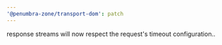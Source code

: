 ```yaml
---
'@penumbra-zone/transport-dom': patch
---
```


response streams will now respect the request's timeout configuration..
